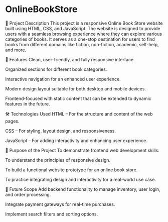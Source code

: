 # OnlineBookStore
📖 Project Description
This project is a responsive Online Book Store website built using HTML, CSS, and JavaScript. The website is designed to provide users with a seamless browsing experience where they can explore various categories of books. It serves as a one-stop destination for users to find books from different domains like fiction, non-fiction, academic, self-help, and more.

🎯 Features
Clean, user-friendly, and fully responsive interface.

Organized sections for different book categories.

Interactive navigation for an enhanced user experience.

Modern design layout suitable for both desktop and mobile devices.

Frontend-focused with static content that can be extended to dynamic features in the future.

🛠️ Technologies Used
HTML – For the structure and content of the web pages.

CSS – For styling, layout design, and responsiveness.

JavaScript – For adding interactivity and enhancing user experience.

🚀 Purpose of the Project
To demonstrate frontend web development skills.

To understand the principles of responsive design.

To build a functional website prototype for an online book store.

To practice integrating design and interactivity for a real-world use case.

🔗 Future Scope
Add backend functionality to manage inventory, user login, and order processing.

Integrate payment gateways for real-time purchases.

Implement search filters and sorting options.

